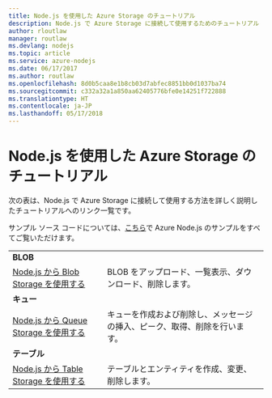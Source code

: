 ```yaml
---
title: Node.js を使用した Azure Storage のチュートリアル
description: Node.js で Azure Storage に接続して使用するためのチュートリアル
author: rloutlaw
manager: routlaw
ms.devlang: nodejs
ms.topic: article
ms.service: azure-nodejs
ms.date: 06/17/2017
ms.author: routlaw
ms.openlocfilehash: 8d0b5caa8e1b8cb03d7abfec8851bb0d1037ba74
ms.sourcegitcommit: c332a32a1a850aa62405776bfe0e14251f722888
ms.translationtype: HT
ms.contentlocale: ja-JP
ms.lasthandoff: 05/17/2018
---
```

# <a name="azure-storage-with-nodejs-tutorials"></a>Node.js を使用した Azure Storage のチュートリアル

次の表は、Node.js で Azure Storage に接続して使用する方法を詳しく説明したチュートリアルへのリンク一覧です。

サンプル ソース コードについては、[こちら](https://azure.microsoft.com/resources/samples/?term=nodejs)で Azure Node.js のサンプルをすべてご覧いただけます。

| | |
|---|---|
| **BLOB** ||
| [Node.js から Blob Storage を使用する](http://docs.microsoft.com/azure/storage/storage-nodejs-how-to-use-blob-storage?toc=/azure/node/toc.json&bc=/azure/node/toc.json) | BLOB をアップロード、一覧表示、ダウンロード、削除します。 |
| **キュー** ||
| [Node.js から Queue Storage を使用する](http://docs.microsoft.com/azure/storage/storage-nodejs-how-to-use-queues?toc=/azure/node/toc.json&bc=/azure/node/toc.json) | キューを作成および削除し、メッセージの挿入、ピーク、取得、削除を行います。 |
| **テーブル** ||
| [Node.js から Table Storage を使用する](http://docs.microsoft.com/azure/storage/storage-nodejs-how-to-use-table-storage?toc=/azure/node/toc.json&bc=/azure/node/toc.json) | テーブルとエンティティを作成、変更、削除します。 |

